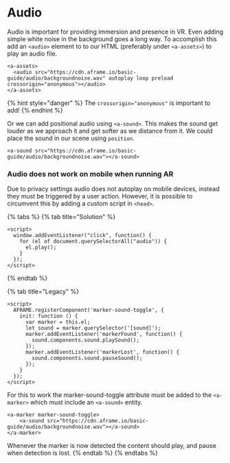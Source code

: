 # Audio

Audio is important for providing immersion and presence in VR. Even adding simple white noise in the background goes a long way. To accomplish this add an `<audio>` element to to our HTML \(preferably under `<a-assets>`\) to play an audio file.

```markup
<a-assets>
  <audio src="https://cdn.aframe.io/basic-guide/audio/backgroundnoise.wav" autoplay loop preload crossorigin="anonymous"></audio>
</a-assets>
```

{% hint style="danger" %}
The `crossorigin="anonymous"` is  important to add!
{% endhint %}

Or we can add positional audio using `<a-sound>`. This makes the sound get louder as we approach it and get softer as we distance from it. We could place the sound in our scene using `position`.

```markup
<a-sound src="https://cdn.aframe.io/basic-guide/audio/backgroundnoise.wav"></a-sound>
```

### Audio does not work on mobile when running AR

Due to privacy settings audio does not autoplay on mobile devices, instead they must be triggered by a user action. However, it is possible to circumvent this by adding a custom script in `<head>`.

{% tabs %}
{% tab title="Solution" %}
```markup
<script>
  window.addEventListener("click", function() {
    for (el of document.querySelectorAll("audio")) {
      el.play();
    }
  });
</script>
```
{% endtab %}

{% tab title="Legacy" %}
```markup
<script>
  AFRAME.registerComponent('marker-sound-toggle', {
    init: function () {
      var marker = this.el;
      let sound = marker.querySelector('[sound]');
      marker.addEventListener('markerFound', function() {
        sound.components.sound.playSound();
      });
      marker.addEventListener('markerLost', function() {
        sound.components.sound.pauseSound();
      });
    }
  });
</script>
```

For this to work the marker-sound-toggle attribute must be added to the `<a-marker>` which must include an `<a-sound>` entity.

```markup
<a-marker marker-sound-toggle>
    <a-sound src="https://cdn.aframe.io/basic-guide/audio/backgroundnoise.wav"></a-sound>
</a-marker>
```

Whenever the marker is now detected the content should play, and pause when detection is lost.
{% endtab %}
{% endtabs %}

